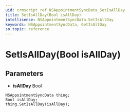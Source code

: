 ```yaml
---
uid: crmscript_ref_NSAppointmentSyncData_SetIsAllDay
title: SetIsAllDay(Bool isAllDay)
intellisense: NSAppointmentSyncData.SetIsAllDay
keywords: NSAppointmentSyncData, GetIsAllDay
so.topic: reference
---
```


# SetIsAllDay(Bool isAllDay)

## Parameters

* **isAllDay** Bool

```crmscript
NSAppointmentSyncData thing;
Bool isAllDay;
thing.SetIsAllDay(isAllDay);
```

